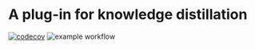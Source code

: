 # A plug-in for knowledge distillation
[![codecov](https://codecov.io/gh/Jingnan-Jia/kd_med/branch/master/graph/badge.svg?token=Z808SDKUFQ)](https://codecov.io/gh/Jingnan-Jia/ssc_scoring)
![example workflow](https://github.com/Jingnan-Jia/kd_med/actions/workflows/test.yml/badge.svg)
